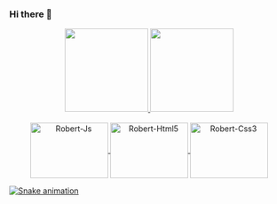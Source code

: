 ### Hi there 👋


<div align="center">
  <a href="https://github.com/RobertCardoso">
  <img height="150em" src="https://github-readme-stats.vercel.app/api?username=RobertCardoso&show_icons=true&theme=midnight-purple&include_all_commits=true&count_private=true"/>
  <img height="150em" src="https://github-readme-stats.vercel.app/api/top-langs/?username=RobertCardoso&layout=compact&langs_count=7&theme=midnight-purple"/>
</div>
  
<div align=center><br>
<img align=center alt="Robert-Js" height="100" width="140" src="https://cdn.jsdelivr.net/gh/devicons/devicon/icons/javascript/javascript-original.svg" />
<img align=center alt="Robert-Html5" height="100" width="140" src="https://cdn.jsdelivr.net/gh/devicons/devicon/icons/html5/html5-original.svg" />
<img align=center alt="Robert-Css3" height="100" width="140" src="https://cdn.jsdelivr.net/gh/devicons/devicon/icons/css3/css3-original.svg" />
 
  </div>
  
  ![Snake animation](https://github.com/RobertCardoso/RobertCardoso/blob/output/github-contribution-grid-snake.svg)
